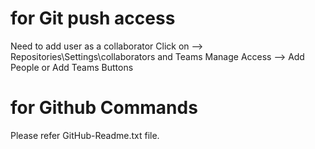 for Git push access 
====================
Need to add user as a collaborator
Click on --> Repositories\Settings\collaborators and Teams
Manage Access --> Add People or Add Teams Buttons

for Github Commands 
===================
Please refer GitHub-Readme.txt file.
